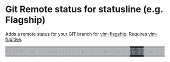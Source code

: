 # Git Remote status for statusline (e.g. Flagship)

Adds a remote status for your GIT branch for [vim-flagship](https://github.com/tpope/vim-flagship). Requires [vim-fugitive](https://github.com/tpope/vim-fugitive).

<img src="remote-status.png"></img>

